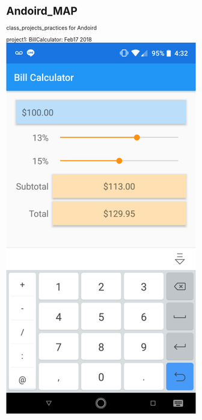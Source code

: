 # Andoird_MAP
class_projects_practices for Andoird

project1: BillCalculator: Feb17 2018
![image](BillCalculatorZZS.png)
